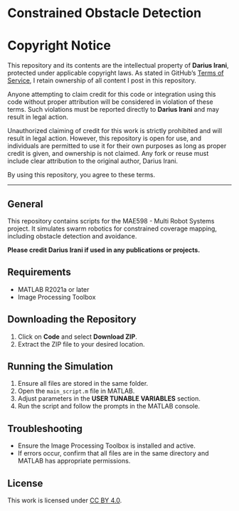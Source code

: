 # Constrained Obstacle Detection

# Copyright Notice

This repository and its contents are the intellectual property of **Darius Irani**, protected under applicable copyright laws. As stated in GitHub’s [Terms of Service](https://docs.github.com/en/github/site-policy/github-terms-of-service#6-repository-contents), I retain ownership of all content I post in this repository.

Anyone attempting to claim credit for this code or integration using this code without proper attribution will be considered in violation of these terms. Such violations must be reported directly to **Darius Irani** and may result in legal action.

Unauthorized claiming of credit for this work is strictly prohibited and will result in legal action. However, this repository is open for use, and individuals are permitted to use it for their own purposes as long as proper credit is given, and ownership is not claimed. Any fork or reuse must include clear attribution to the original author, Darius Irani.

By using this repository, you agree to these terms.

---

## General
This repository contains scripts for the MAE598 - Multi Robot Systems project. It simulates swarm robotics for constrained coverage mapping, including obstacle detection and avoidance.

**Please credit Darius Irani if used in any publications or projects.**

## Requirements
- MATLAB R2021a or later
- Image Processing Toolbox

## Downloading the Repository
1. Click on **Code** and select **Download ZIP**.
2. Extract the ZIP file to your desired location.

## Running the Simulation
1. Ensure all files are stored in the same folder.
2. Open the `main_script.m` file in MATLAB.
3. Adjust parameters in the **USER TUNABLE VARIABLES** section.
4. Run the script and follow the prompts in the MATLAB console.

## Troubleshooting
- Ensure the Image Processing Toolbox is installed and active.
- If errors occur, confirm that all files are in the same directory and MATLAB has appropriate permissions.

## License
This work is licensed under [CC BY 4.0](https://creativecommons.org/licenses/by/4.0/).
